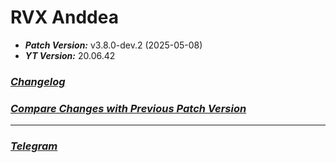 # RVX Anddea
- ***Patch Version:*** v3.8.0-dev.2 (2025-05-08)
- ***YT Version:*** 20.06.42
### ***[Changelog](https://github.com/anddea/revanced-patches/releases/tag/v3.8.0-dev.2)***
### ***[Compare Changes with Previous Patch Version](https://github.com/anddea/revanced-patches/compare/v3.7.0-dev.8...v3.8.0-dev.2)***
---
### ***[Telegram](https://t.me/rvxa_bmk_repo)***